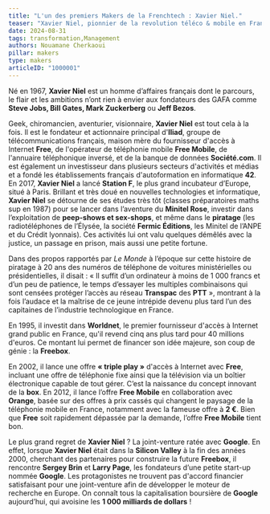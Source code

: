 ```yaml
---
title: "L'un des premiers Makers de la Frenchtech : Xavier Niel."
teaser: "Xavier Niel, pionnier de la revolution téléco & mobile en France. Son parcours audacieux, de l'internet à l'incubation de start-ups, en fait l'un des entrepreneurs les plus influents de l'Europe."
date: 2024-08-31
tags: transformation,Management
authors: Nouamane Cherkaoui
pillar: makers
type: makers
articleID: "1000001"
---
```


Né en 1967, **Xavier Niel** est un homme d’affaires français dont le parcours, le flair et les ambitions n’ont rien à envier aux fondateurs des GAFA comme **Steve Jobs, Bill Gates, Mark Zuckerberg** ou **Jeff Bezos**.

Geek, chiromancien, aventurier, visionnaire, **Xavier Niel** est tout cela à la fois. Il est le fondateur et actionnaire principal d'**Iliad**, groupe de télécommunications français, maison mère du fournisseur d'accès à Internet **Free**, de l'opérateur de téléphonie mobile **Free Mobile**, de l'annuaire téléphonique inversé, et de la banque de données **Société.com**. Il est également un investisseur dans plusieurs secteurs d'activités et médias et a fondé les établissements français d'autoformation en informatique **42**. En 2017, **Xavier Niel** a lancé **Station F**, le plus grand incubateur d’Europe, situé à Paris. Brillant et très doué en nouvelles technologies et informatique, **Xavier Niel** se détourne de ses études très tôt (classes préparatoires maths sup en 1987) pour se lancer dans l’aventure du **Minitel Rose**, investir dans l’exploitation de **peep-shows et sex-shops**, et même dans le **piratage** (les radiotéléphones de l’Élysée, la société **Fermic Éditions**, les Minitel de l’ANPE et du Crédit lyonnais). Ces activités lui ont valu quelques démêlés avec la justice, un passage en prison, mais aussi une petite fortune.

Dans des propos rapportés par *Le Monde* à l’époque sur cette histoire de piratage à 20 ans des numéros de téléphone de voitures ministérielles ou présidentielles, il disait : « Il suffit d’un ordinateur à moins de 1 000 francs et d’un peu de patience, le temps d’essayer les multiples combinaisons qui sont censées protéger l’accès au réseau **Transpac** des **PTT** », montrant à la fois l’audace et la maîtrise de ce jeune intrépide devenu plus tard l’un des capitaines de l’industrie technologique en France.

En 1995, il investit dans **Worldnet**, le premier fournisseur d'accès à Internet grand public en France, qu'il revend cinq ans plus tard pour 40 millions d'euros. Ce montant lui permet de financer son idée majeure, son coup de génie : la **Freebox**.

En 2002, il lance une offre **« triple play »** d'accès à Internet avec **Free**, incluant une offre de téléphonie fixe ainsi que la télévision via un boîtier électronique capable de tout gérer. C’est la naissance du concept innovant de la **box**. En 2012, il lance l’offre **Free Mobile** en collaboration avec **Orange**, basée sur des offres à prix cassés qui changent le paysage de la téléphonie mobile en France, notamment avec la fameuse offre à **2 €**. Bien que **Free** soit rapidement dépassée par la demande, l’offre **Free Mobile** tient bon.

Le plus grand regret de **Xavier Niel** ? La joint-venture ratée avec **Google**. En effet, lorsque **Xavier Niel** était dans la **Silicon Valley** à la fin des années 2000, cherchant des partenaires pour construire la future **Freebox**, il rencontre **Sergey Brin** et **Larry Page**, les fondateurs d’une petite start-up nommée **Google**. Les protagonistes ne trouvent pas d'accord financier satisfaisant pour une joint-venture afin de développer le moteur de recherche en Europe. On connaît tous la capitalisation boursière de **Google** aujourd’hui, qui avoisine les **1 000 milliards de dollars** !
